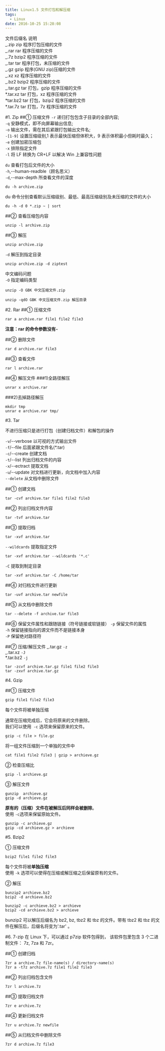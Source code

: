 ```yaml
---
title: Linux1.5 文件打包和解压缩
tags:
  - Linux
date: 2016-10-25 15:28:08
---
```


文件后缀名 说明  
_.zip zip 程序打包压缩的文件  
_.rar rar 程序压缩的文件  
_.7z bzip2 程序压缩的文件  
_.tar tar 程序打包，未压缩的文件  
_.gz gzip 程序(GNU zip)压缩的文件  
_.xz xz 程序压缩的文件  
_.bz2 bzip2 程序压缩的文件  
_.tar.gz tar 打包，gzip 程序压缩的文件  
*.tar.xz tar 打包，xz 程序压缩的文件  
*tar.bz2 tar 打包，bzip2 程序压缩的文件  
\*.tar.7z tar 打包，7z 程序压缩的文件

#1. Zip
##① 压缩文件
`-r` 递归打包包含子目录的全部内容;  
`-q` 安静模式，即不向屏幕输出信息;  
`-o` 输出文件，需在其后紧跟打包输出文件名;  
`-[1-9]` 设置压缩级别,1 表示最快压缩但体积大，9 表示体积最小但耗时最久；  
`-e` 创建加密压缩包  
`-x` 排除指定文件  
`-l` 将 LF 转换为 CR+LF 以解决 Win 上兼容性问题

`du` 查看打包后文件的大小  
`-h`,--human-readble（顾名思义）  
`-d`,--max-depth 所查看文件的深度

```shell
du -h archive.zip
```

du 命令分别查看默认压缩级别、最低、最高压缩级别及未压缩的文件的大小

```shell
du -h -d 0 *.zip ~ | sort
```

##② 查看压缩包内容

```shell
unzip -l archive.zip
```

##③ 解压

```shell
unzip archive.zip
```

`-d` 解压到指定目录
​

```shell
unzip archive.zip -d ziptest
```

中文编码问题  
`-O` 指定编码类型

```shell
unzip -O GBK 中文压缩文件.zip
```

```shell
unzip -qdO GBK 中文压缩文件.zip 解压目录
```

#2. Rar
##① 压缩文件

```shell
rar a archive.rar file1 file2 file3
```

**注意：rar 的命令参数没有`-`**

##② 删除文件

```shell
rar d archive.rar file3
```

##③ 查看文件

```shell
rar l archive.rar
```

##④ 解压文件
###1)全路径解压

```shell
unrar x archive.rar
```

###2)去掉路径解压

```shell
mkdir tmp
unrar e archive.rar tmp/
```

#3. Tar

不进行压缩只是进行打包（创建归档文件）和解包的操作

`-v`/--verbose 以可视的方式输出文件  
`-f`/--file 后面紧跟文件名(\*.tar)  
`-c`/--create 创建文档  
`-t`/--list 列出归档文件的内容  
`-x`/--ectract 提取文档  
`-u`/--update 对文档进行更新，向文档中加入内容  
`--delete` 从文档中删除文件

##① 创建文档

```shell
tar -cvf archive.tar file1 file2 file3
```

##② 列出归档文件内容

```shell
tar -tvf archive.tar
```

##③ 提取归档

```shell
tar -xvf archive.tar
```

`--wildcards` 提取指定文件

```shell
tar -xvf archive.tar --wildcards '*.c'
```

`-C` 提取到制定目录

```shell
tar -xvf archive.tar -C /home/tar
```

##④ 对归档文件进行更新

```shell
tar -uvf archive.tar newfile
```

##⑤ 从文档中删除文件

```shell
tar --delete -f archive.tar file3
```

##⑥ 保留文件属性和跟随链接（符号链接或软链接）
`-p` 保留文件的属性  
`-h` 保留链接指向的源文件而不是链接本身  
`-P` 保留绝对路径符

##⑦ 压缩/解压文件
_.tar.gz `-z`  
_.tar.xz `-J`  
\*.tar.bz2 `-j`

```shell
tar -zcvf archive.tar.gz file1 file2 file3
tar -zxvf archive.tar.gz
```

#4. Gzip

##① 压缩文件

```shell
gzip file1 file2 file3
```

每个文件将被单独压缩

通常在压缩完成后，它会将原来的文件删除。  
我们可以使用` -c` 选项来保留原来的文件。

```shell
gzip -c file > file.gz
```

将一组文件压缩到一个单独的文件中

```shell
cat file1 file2 file3 | gzip > archieve.gz
```

② 检查压缩比

```shell
gzip -l archieve.gz
```

③ 解压文件

```shell
gunzip  archieve.gz
gzip -d archieve.gz
```

**原有的（压缩）文件在被解压后同样会被删除**。  
使用 `-c`选项来保留原始文件。

```shell
gunzip -c archieve.gz
gzip -cd archieve.gz > archieve
```

#5. Bzip2

① 压缩文件

```shell
bzip2 file1 file2 file3
```

每个文件将被**单独压缩**  
使用 `-k` 选项可以使得在压缩或解压缩之后保留原有的文件。

② 解压

```shell
bunzip2 archieve.bz2
bzip2 -d archieve.bz2

bunzip2 -c archieve.bz2 > archieve
bzip2 -cd archieve.bz2 > archieve
```

bunzip2 可以解压后缀名为 bz2, bz, tbz2 和 tbz 的文件。带有 tbz2 和 tbz 的文件在解压后，后缀名将变为'.tar' 。

#6. 7-zip
在 Linux 下，可以通过 p7zip 软件包得到，
该软件包里包含 3 个二进制文件： 7z, 7za 和 7zr。

##① 创建归档

```shell
7zr a archive.7z file-name(s) / directory-name(s)
7zr a -t7z archive.7z file1 file2 file3
```

##② 列出归档包含文件

```shell
7zr l archive.7z
```

##③ 提取归档文件

```shell
7zr e archive.7z
```

##④ 更新归档文件

```shell
7zr u archive.7z newfile
```

##⑤ 从归档文件中删除文件

```shell
7zr d archive.7z file3
```
